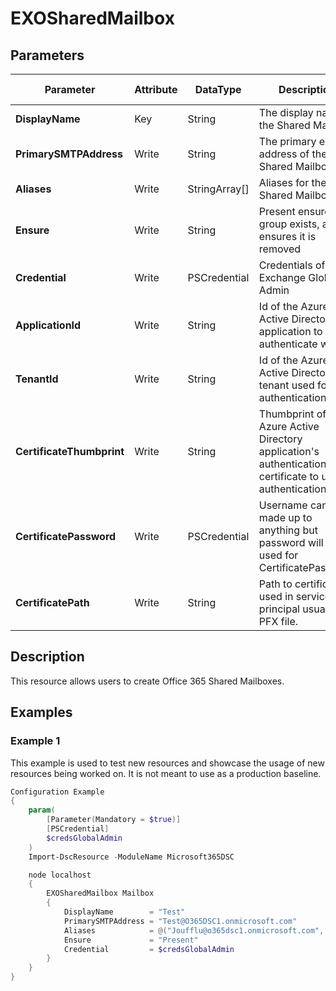﻿# EXOSharedMailbox

## Parameters

| Parameter | Attribute | DataType | Description | Allowed Values |
| --- | --- | --- | --- | --- |
| **DisplayName** | Key | String | The display name of the Shared Mailbox ||
| **PrimarySMTPAddress** | Write | String | The primary email address of the Shared Mailbox ||
| **Aliases** | Write | StringArray[] | Aliases for the Shared Mailbox ||
| **Ensure** | Write | String | Present ensures the group exists, absent ensures it is removed |Present, Absent|
| **Credential** | Write | PSCredential | Credentials of the Exchange Global Admin ||
| **ApplicationId** | Write | String | Id of the Azure Active Directory application to authenticate with. ||
| **TenantId** | Write | String | Id of the Azure Active Directory tenant used for authentication. ||
| **CertificateThumbprint** | Write | String | Thumbprint of the Azure Active Directory application's authentication certificate to use for authentication. ||
| **CertificatePassword** | Write | PSCredential | Username can be made up to anything but password will be used for CertificatePassword ||
| **CertificatePath** | Write | String | Path to certificate used in service principal usually a PFX file. ||

## Description

This resource allows users to create Office 365 Shared Mailboxes.

## Examples

### Example 1

This example is used to test new resources and showcase the usage of new resources being worked on.
It is not meant to use as a production baseline.

```powershell
Configuration Example
{
    param(
        [Parameter(Mandatory = $true)]
        [PSCredential]
        $credsGlobalAdmin
    )
    Import-DscResource -ModuleName Microsoft365DSC

    node localhost
    {
        EXOSharedMailbox Mailbox
        {
            DisplayName        = "Test"
            PrimarySMTPAddress = "Test@O365DSC1.onmicrosoft.com"
            Aliases            = @("Joufflu@o365dsc1.onmicrosoft.com", "Gilles@O365dsc1.onmicrosoft.com")
            Ensure             = "Present"
            Credential         = $credsGlobalAdmin
        }
    }
}
```

